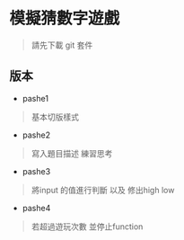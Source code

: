 # 模擬猜數字遊戲
> 請先下載 git 套件

## 版本

- pashe1
> 基本切版樣式
- pashe2
> 寫入題目描述 練習思考
- pashe3
> 將input 的值進行判斷 以及 修出high low 
- pashe4
> 若超過遊玩次數 並停止function 